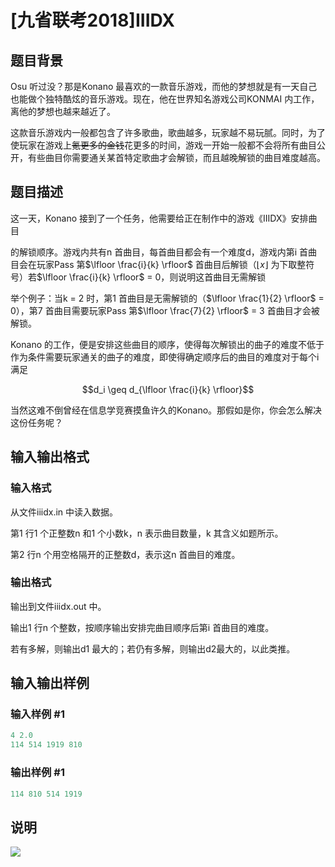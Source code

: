 # [九省联考2018]IIIDX

## 题目背景

Osu 听过没？那是Konano 最喜欢的一款音乐游戏，而他的梦想就是有一天自己也能做个独特酷炫的音乐游戏。现在，他在世界知名游戏公司KONMAI 内工作，离他的梦想也越来越近了。

这款音乐游戏内一般都包含了许多歌曲，歌曲越多，玩家越不易玩腻。同时，为了使玩家在游戏上~~氪更多的金钱~~花更多的时间，游戏一开始一般都不会将所有曲目公开，有些曲目你需要通关某首特定歌曲才会解锁，而且越晚解锁的曲目难度越高。

## 题目描述

这一天，Konano 接到了一个任务，他需要给正在制作中的游戏《IIIDX》安排曲目

的解锁顺序。游戏内共有n 首曲目，每首曲目都会有一个难度d，游戏内第i 首曲目会在玩家Pass 第$\lfloor \frac{i}{k} \rfloor$ 首曲目后解锁（$\lfloor x \rfloor$ 为下取整符号）若$\lfloor \frac{i}{k} \rfloor$ = 0，则说明这首曲目无需解锁

举个例子：当k = 2 时，第1 首曲目是无需解锁的（$\lfloor \frac{1}{2} \rfloor$ = 0），第7 首曲目需要玩家Pass 第$\lfloor \frac{7}{2} \rfloor$ = 3 首曲目才会被解锁。

Konano 的工作，便是安排这些曲目的顺序，使得每次解锁出的曲子的难度不低于作为条件需要玩家通关的曲子的难度，即使得确定顺序后的曲目的难度对于每个i 满足

$$d_i \geq d_{\lfloor \frac{i}{k} \rfloor}$$

当然这难不倒曾经在信息学竞赛摸鱼许久的Konano。那假如是你，你会怎么解决这份任务呢？

## 输入输出格式

### 输入格式

从文件iiidx.in 中读入数据。

第1 行1 个正整数n 和1 个小数k，n 表示曲目数量，k 其含义如题所示。

第2 行n 个用空格隔开的正整数d，表示这n 首曲目的难度。

### 输出格式

输出到文件iiidx.out 中。

输出1 行n 个整数，按顺序输出安排完曲目顺序后第i 首曲目的难度。

若有多解，则输出d1 最大的；若仍有多解，则输出d2最大的，以此类推。

## 输入输出样例

### 输入样例 #1

```cpp
4 2.0
114 514 1919 810
```


### 输出样例 #1

```cpp
114 810 514 1919
```


## 说明

![](https://cdn.luogu.com.cn/upload/pic/16886.png)

